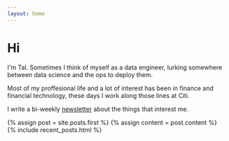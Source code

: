 ```yaml
---
layout: home
---
```

# Hi

I'm Tal. Sometimes I think of myself as a data engineer, lurking somewhere between data science and the ops to deploy them. 

Most of my proffesional life and a lot of interest has been in finance and financial technology, these days I work along those lines at Citi. 

I write a bi-weekly [newsletter](/newsletter) about the things that interest me.

<div class="about-info">  
  {% assign post = site.posts.first %}
  {% assign content = post.content %}
  {% include recent_posts.html %}
</div>